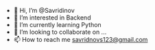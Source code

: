 - 👋 Hi, I’m @Savridinov
- 👀 I’m interested in Backend 
- 🌱 I’m currently learning Python
- 💞️ I’m looking to collaborate on ...
- 📫 How to reach me savridnovs123@gmail.com

<!---
Savridinov/Savridinov is a ✨ special ✨ repository because its `README.md` (this file) appears on your GitHub profile.
You can click the Preview link to take a look at your changes.
--->
